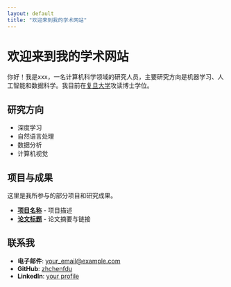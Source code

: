 ```yaml
---
layout: default
title: "欢迎来到我的学术网站"
---
```


# 欢迎来到我的学术网站

你好！我是xxx，一名计算机科学领域的研究人员，主要研究方向是机器学习、人工智能和数据科学。我目前在[复旦大学](http://www.fudan.edu.cn/)攻读博士学位。

## 研究方向

- 深度学习
- 自然语言处理
- 数据分析
- 计算机视觉

## 项目与成果

这里是我所参与的部分项目和研究成果。

- **[项目名称](#)** - 项目描述
- **[论文标题](#)** - 论文摘要与链接

## 联系我

- **电子邮件**: [your_email@example.com](mailto:your_email@example.com)
- **GitHub**: [zhchenfdu](https://github.com/zhchenfdu)
- **LinkedIn**: [your profile](https://www.linkedin.com/in/yourprofile/)
